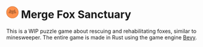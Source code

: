 <h1><img src="assets/images/coin.png" height="32" width="32" > Merge Fox Sanctuary</h1>

This is a WIP puzzle game about rescuing and rehabilitating foxes, similar to minesweeper. The entire game is made in Rust using the game engine [Bevy](https://github.com/bevyengine/bevy).
